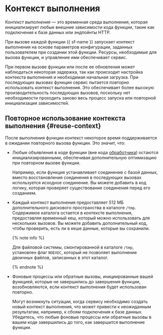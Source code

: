 # Контекст выполнения

_Контекст выполнения_ — это временная среда выполнения, которая инициализирует любые внешние зависимости кода функции, такие как подключения к базе данных или эндпойнты HTTP. 

При вызове каждой функции {{ sf-name }} запускает контекст выполнения на основе параметров конфигурации, заданных пользователем при создании этой функции. Ресурсы, необходимые для вызова функции, и управление ими обеспечивает сервис. 

При первом вызове функции или после ее обновления может наблюдаться некоторая задержка, так как происходит настройка контекста выполнения и необходимая начальная загрузка. При последующих вызовах функции сервис пытается повторно использовать контекст выполнения. Это обеспечивает более высокую производительность последующих вызовов, поскольку нет необходимости проходить заново весь процесс запуска или повторной инициализации зависимостей. 

## Повторное использование контекста выполнения {#reuse-context}

После выполнения функции контекст некоторое время поддерживается в ожидании повторного вызова функции. Это значит, что: 

- Любые объявления в коде функции (вне кода [обработчика](../concepts/function.md#model-desc)) остаются инициализированными, обеспечивая дополнительную оптимизацию при повторном вызове функции. 
    
    Например, если функция устанавливает соединение с базой данных, вместо восстановления соединения в последующих вызовах используется исходное соединение. Вы можете добавить в код логику, которая проверяет существование соединения перед его созданием.

- Каждый контекст выполнения предоставляет 512 МБ дополнительного дискового пространства в каталоге `/tmp`. Содержимое каталога остается в контексте выполнения, предоставляя временный кеш, который можно использовать для нескольких вызовов. Вы можете добавить дополнительный код, чтобы проверить, есть ли в кеше данные, которые вы сохранили.
    
    {% note info %}
    
    Для файловой системы, смонтированной в каталоге `/tmp`, установлен флаг `NOEXEC`, который не позволяет выполнение двоичных файлов, записанных в этот каталог. 

    {% endnote %}
    
- Фоновые процессы или обратные вызовы, инициированные вашей функцией, которые не завершились до завершения функции, возобновляются, если контекст выполнения будет использован повторно. 
    
    Могут возникнуть ситуации, когда сервису необходимо создать новый контекст выполнения, что может привести к неожиданным результатам, например, к сбоям подключения к базе данных. Убедитесь, что любые фоновые процессы или обратные вызовы в вашем коде завершились до того, как завершится выполнение функции. 
